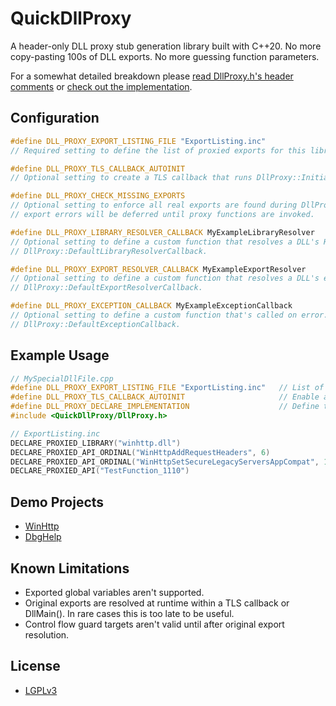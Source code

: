 # QuickDllProxy

A header-only DLL proxy stub generation library built with C++20. No more copy-pasting 100s of DLL exports. No more guessing function parameters.

For a somewhat detailed breakdown please [read DllProxy.h's header comments](include/QuickDllProxy/DllProxy.h) or [check out the implementation](include/QuickDllProxy/DllProxyImpl.inl).

## Configuration

```cpp
#define DLL_PROXY_EXPORT_LISTING_FILE "ExportListing.inc"
// Required setting to define the list of proxied exports for this library.

#define DLL_PROXY_TLS_CALLBACK_AUTOINIT
// Optional setting to create a TLS callback that runs DllProxy::Initialize.

#define DLL_PROXY_CHECK_MISSING_EXPORTS
// Optional setting to enforce all real exports are found during DllProxy::Initialize. If disabled, unresolved
// export errors will be deferred until proxy functions are invoked.

#define DLL_PROXY_LIBRARY_RESOLVER_CALLBACK MyExampleLibraryResolver
// Optional setting to define a custom function that resolves a DLL's HMODULE. Signature identical to
// DllProxy::DefaultLibraryResolverCallback.

#define DLL_PROXY_EXPORT_RESOLVER_CALLBACK MyExampleExportResolver
// Optional setting to define a custom function that resolves a DLL's exported function. Signature identical to 
// DllProxy::DefaultExportResolverCallback.

#define DLL_PROXY_EXCEPTION_CALLBACK MyExampleExceptionCallback
// Optional setting to define a custom function that's called on error. Signature identical to
// DllProxy::DefaultExceptionCallback.
```

## Example Usage

```cpp
// MySpecialDllFile.cpp
#define DLL_PROXY_EXPORT_LISTING_FILE "ExportListing.inc"   // List of exported functions
#define DLL_PROXY_TLS_CALLBACK_AUTOINIT                     // Enable automatic initialization TLS callback
#define DLL_PROXY_DECLARE_IMPLEMENTATION                    // Define the whole implementation
#include <QuickDllProxy/DllProxy.h>
```

```cpp
// ExportListing.inc
DECLARE_PROXIED_LIBRARY("winhttp.dll")
DECLARE_PROXIED_API_ORDINAL("WinHttpAddRequestHeaders", 6)
DECLARE_PROXIED_API_ORDINAL("WinHttpSetSecureLegacyServersAppCompat", 1)
DECLARE_PROXIED_API("TestFunction_1110")
```

## Demo Projects
- [WinHttp](example/demo_winhttp/dllmain.cpp)
- [DbgHelp](example/demo_dbghelp/proxy.cpp)

## Known Limitations
- Exported global variables aren't supported.
- Original exports are resolved at runtime within a TLS callback or DllMain(). In rare cases this is too late to be useful.
- Control flow guard targets aren't valid until after original export resolution.

## License

- [LGPLv3](LICENSE.md)
